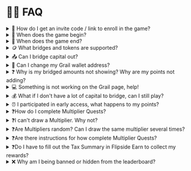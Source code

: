 # 🙋‍♀️ FAQ

<details>

<summary>🎁 How do I get an invite code / link to enroll in the game?</summary>

[**Click here**](https://docs.flipsidecrypto.xyz/grail-game-guide#how-to-join) for an early access invite code!&#x20;

Start getting ahead on points now.

</details>

<details>

<summary>🛫 When does the game begin? </summary>

The game begins on Wednesday, June 26th, 2024 at 12 pm PT.&#x20;

Want to get started early and get ahead on points? [**Click here**](https://docs.flipsidecrypto.xyz/grail-game-guide#how-to-join) for an early access invite code.&#x20;

</details>

<details>

<summary>🛬 When does the game end?</summary>

The game ends Friday, July 12th, 2024 at 11:59 am PT.

</details>

<details>

<summary>🪙 What bridges and tokens are supported?</summary>

Only the **Rainbow Bridge** and only the **tokens from the** [**allowlist**](https://docs.google.com/spreadsheets/d/1lhC4pGl0-QozPFJ8T2ORHR1vFeeeBEt7kc6zScbowKo/edit#gid=0) are eligible for Grail Season 2 on NEAR.

</details>

<details>

<summary>📤 Can I bridge capital out?</summary>

Grail points are calculated on your **net bridged capital**: bridged-in amount minus bridged-out amount. When you bridge out, your net bridged amount decreases, and you earn fewer points from then onwards. If your net bridged amount becomes zero or negative, you earn 0 points.

</details>

<details>

<summary>👛 Can I change my Grail wallet address?</summary>

No, you cannot change your participating wallet address after registration. This protects any prizes you may receive at the end of the game from being stolen by a malicious third party.

Changing your NEAR wallet address in Flipside Earn (address used for [**Flipside Quests**](https://flipsidecrypto.xyz/earn/quests/)) **will not change your Grail address**.

</details>

<details>

<summary>❓ Why is my bridged amounts not showing? Why are my points not adding? </summary>

The Grail page uses data from Flipside NEAR tables. Grail amounts and points update [**when the tables are updated**](https://flipsidecrypto.xyz/mar1na-catscatscode/q/HVW9XO\_REVRa/2024-06-18-06-53-pm). Please wait at least 3 hours before reporting a missing transaction or points.&#x20;

If you waited 3 hours, subtracted you bridged-out amounts, and still do not see the amounts or points you expect on your Game board: Please [**open a support ticket**](https://docs.flipsidecrypto.xyz/support/open-a-ticket) to get more help.

</details>

<details>

<summary>💻 Something is not working on the Grail page, help!</summary>

If you experience **glitches with the Grail site** (user interface issues, for example a button is not clickable), [**open a support ticket**](https://docs.flipsidecrypto.xyz/support/open-a-ticket) to let us know.

**For points issues**, please see the previous question first, before you open a ticket.\


</details>

<details>

<summary>💰 What if I don't have a lot of capital to bridge, can I still play?</summary>

Yes! There are 5 different prize levels designed for players with varying levels of capital. Additionally, Multiplier Quests serve as a mechanism to balance the playing field, enabling strategy and luck to contribute to the final outcome.&#x20;

</details>

<details>

<summary>⏰ I participated in early access, what happens to my points?</summary>

If you participated in the early access pre-launch of Grail Season 2 on NEAR by bridging capital, you will continue to earn your points per second so long as your capital remains bridged (as long as your net bridged capital does not reduce).&#x20;

</details>

<details>

<summary>❓How do I complete Multiplier Quests?</summary>

Complete the action described in the Multiplier Quest tile with the NEAR address you used to register for Grail (this address cannot be changed). Grail will automatically register the action as completed after it occurs on-chain. The Game board will update to signal that the Multiplier Quest has been completed and a multiplier collected.&#x20;

Please wait at least 3 hours from your transaction before reporting issues with the Game board.

</details>

<details>

<summary>❓I can't draw a Multiplier. Why not?</summary>

You cannot draw your first multiplier until you have added a minimum of 1 multiplier to your deck! To a multiplier to your deck complete a Multiplier Quest.&#x20;

If you have already used your initial draw you will receive a new draw every 24 hours. These draws are cumulative.&#x20;

Each multiplier can only be used once.

</details>

<details>

<summary>❓Are Multipliers random? Can I draw the same multiplier several times?</summary>

Multipliers are random, and each multiplier can only be used once.

</details>

<details>

<summary>❓Are there instructions for how complete Multiplier Quests?</summary>

We encourage you to do your own research and determine how to complete the Multiplier Quest to collect the Multiplier. If you are a seasoned web3 user, you may have an edge over other players.&#x20;

</details>

<details>

<summary>❓Do I have to fill out the Tax Summary in Flipside Earn to collect my rewards?</summary>

Flipside is required to collect information for participants who earn $600+ in USD value. If your rewards (across all our programs) reach that amount, you will be required to complete the Tax Summary before claiming rewards. Read more about the Tax Center [**here**](https://docs.flipsidecrypto.xyz/earn/tax-center).

</details>

<details>

<summary>❌ Why am I being banned or hidden from the leaderboard?</summary>

If you cycle you will be banned :(&#x20;

</details>
